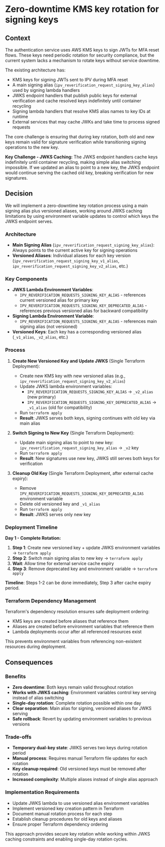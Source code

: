 # Zero-downtime KMS key rotation for signing keys

## Context

The authentication service uses AWS KMS keys to sign JWTs for MFA reset flows. These keys need periodic rotation for security compliance, but the current system lacks a mechanism to rotate keys without service downtime.

The existing architecture has:
- KMS keys for signing JWTs sent to IPV during MFA reset
- A main signing alias (`ipv_reverification_request_signing_key_alias`) used by signing lambda handlers
- JWKS endpoint handlers that publish public keys for external verification and cache resolved keys indefinitely until container recycling
- Signing lambda handlers that resolve KMS alias names to key IDs at runtime
- External services that may cache JWKs and take time to process signed requests

The core challenge is ensuring that during key rotation, both old and new keys remain valid for signature verification while transitioning signing operations to the new key.

**Key Challenge - JWKS Caching:**
The JWKS endpoint handlers cache keys indefinitely until container recycling, making simple alias switching impossible. If we updated an alias to point to a new key, the JWKS endpoint would continue serving the cached old key, breaking verification for new signatures.

## Decision

We will implement a zero-downtime key rotation process using a main signing alias plus versioned aliases, working around JWKS caching limitations by using environment variable updates to control which keys the JWKS endpoint serves.

### Architecture

- **Main Signing Alias** (`ipv_reverification_request_signing_key_alias`): Always points to the current active key for signing operations
- **Versioned Aliases**: Individual aliases for each key version (`ipv_reverification_request_signing_key_v1_alias`, `ipv_reverification_request_signing_key_v2_alias`, etc.)

### Key Components

- **JWKS Lambda Environment Variables**:
  - `IPV_REVERIFICATION_REQUESTS_SIGNING_KEY_ALIAS` - references current versioned alias for primary key
  - `IPV_REVERIFICATION_REQUESTS_SIGNING_KEY_DEPRECATED_ALIAS` - references previous versioned alias for backward compatibility
- **Signing Lambda Environment Variable**:
  - `IPV_REVERIFICATION_REQUESTS_SIGNING_KEY_ALIAS` - references main signing alias (not versioned)
- **Versioned Keys**: Each key has a corresponding versioned alias (`_v1_alias`, `_v2_alias`, etc.)

### Process

1. **Create New Versioned Key and Update JWKS** (Single Terraform Deployment):
   - Create new KMS key with new versioned alias (e.g., `ipv_reverification_request_signing_key_v2_alias`)
   - Update JWKS lambda environment variables:
     - `IPV_REVERIFICATION_REQUESTS_SIGNING_KEY_ALIAS` → `_v2_alias` (new primary)
     - `IPV_REVERIFICATION_REQUESTS_SIGNING_KEY_DEPRECATED_ALIAS` → `_v1_alias` (old for compatibility)
   - Run `terraform apply`
   - **Result**: JWKS serves both keys, signing continues with old key via main alias

2. **Switch Signing to New Key** (Single Terraform Deployment):
   - Update main signing alias to point to new key: `ipv_reverification_request_signing_key_alias` → `_v2` key
   - Run `terraform apply`
   - **Result**: New signatures use new key, JWKS still serves both keys for verification

3. **Cleanup Old Key** (Single Terraform Deployment, after external cache expiry):
   - Remove `IPV_REVERIFICATION_REQUESTS_SIGNING_KEY_DEPRECATED_ALIAS` environment variable
   - Delete old versioned key and `_v1_alias`
   - Run `terraform apply`
   - **Result**: JWKS serves only new key

### Deployment Timeline

**Day 1 - Complete Rotation:**
1. **Step 1**: Create new versioned key + update JWKS environment variables → `terraform apply`
2. **Step 2**: Switch main signing alias to new key → `terraform apply`
3. **Wait**: Allow time for external service cache expiry
4. **Step 3**: Remove deprecated key and environment variable → `terraform apply`

**Timeline**: Steps 1-2 can be done immediately, Step 3 after cache expiry period.

### Terraform Dependency Management

Terraform's dependency resolution ensures safe deployment ordering:
- KMS keys are created before aliases that reference them
- Aliases are created before environment variables that reference them
- Lambda deployments occur after all referenced resources exist

This prevents environment variables from referencing non-existent resources during deployment.

## Consequences

### Benefits

- **Zero downtime**: Both keys remain valid throughout rotation
- **Works with JWKS caching**: Environment variables control key serving instead of alias switching
- **Single-day rotation**: Complete rotation possible within one day
- **Clear separation**: Main alias for signing, versioned aliases for JWKS serving
- **Safe rollback**: Revert by updating environment variables to previous versions

### Trade-offs

- **Temporary dual-key state**: JWKS serves two keys during rotation period
- **Manual process**: Requires manual Terraform file updates for each rotation
- **Key cleanup required**: Old versioned keys must be removed after rotation
- **Increased complexity**: Multiple aliases instead of single alias approach

### Implementation Requirements

- Update JWKS lambda to use versioned alias environment variables
- Implement versioned key creation pattern in Terraform
- Document manual rotation process for each step
- Establish cleanup procedures for old keys and aliases
- Ensure proper Terraform dependency ordering

This approach provides secure key rotation while working within JWKS caching constraints and enabling single-day rotation cycles.